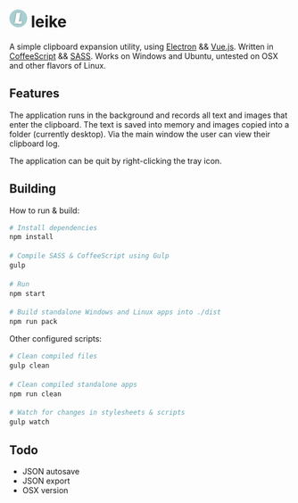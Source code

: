 # ![alt text](https://raw.githubusercontent.com/Nanofus/leike/master/app/img/icon-32px.png "leike") leike
A simple clipboard expansion utility, using [Electron](https://github.com/atom/electron) && [Vue.js](https://github.com/vuejs/vue). Written in [CoffeeScript](https://github.com/jashkenas/coffeescript) && [SASS](https://github.com/sass/sass). Works on Windows and Ubuntu, untested on OSX and other flavors of Linux.

## Features

The application runs in the background and records all text and images that enter the clipboard. The text is saved into memory and images copied into a folder (currently desktop). Via the main window the user can view their clipboard log.

The application can be quit by right-clicking the tray icon.

## Building

How to run & build:

```sh
# Install dependencies
npm install

# Compile SASS & CoffeeScript using Gulp
gulp

# Run
npm start

# Build standalone Windows and Linux apps into ./dist
npm run pack
```

Other configured scripts:

```sh
# Clean compiled files
gulp clean

# Clean compiled standalone apps
npm run clean

# Watch for changes in stylesheets & scripts
gulp watch
```

## Todo

* JSON autosave
* JSON export
* OSX version

